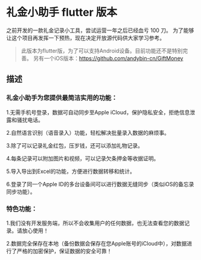 # 礼金小助手 flutter 版本

之前开发的一款礼金记录小工具，尝试运营一年之后已经血亏 100 刀。 为了能够让这个项目再发挥一下预热，现在决定开放源代码供大家学习参考。

> 此版本为flutter版，为了可以支持Android设备。目前功能还不是特别完善。
> 另有一个iOS版本：https://github.com/andybin-cn/GiftMoney

## 描述

### 礼金小助手为您提供最简洁实用的功能： 

1.无需手机号登录，数据可自动同步至Apple iCloud，保护隐私安全，拒绝信息泄露和骚扰电话。 

2.自然语言识别（语音录入）功能，轻松解决批量录入数据的麻烦事。 

3.除了可以记录礼金红包，压岁钱，还可以添加礼物记录。 

4.每条记录可以附加图片和视频，可以记录欠条押金等收据证明。 

5.导入导出到Excel的功能，方便进行数据转移和统计。 

6.登录了同一个Apple ID的多台设备间可以进行数据无缝同步（类似iOS的备忘录同步功能）。

### 特色功能： 

1.我们没有开发服务端，所以不会收集用户的任何数据，也无法查看您的数据记录。请放心使用！ 

2.数据完全保存在本地（备份数据会保存在您Apple账号的iCloud中），对数据进行了严格的加密保护，保证数据的安全可靠！

